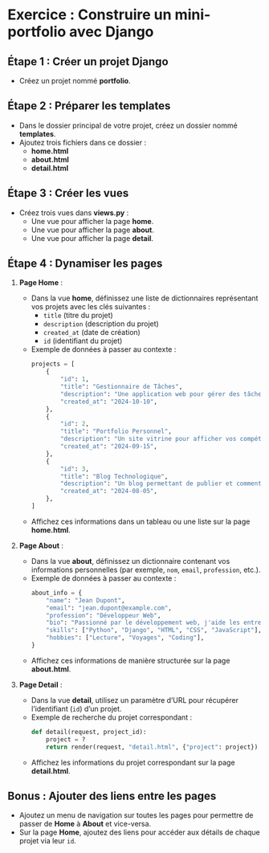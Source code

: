 # Exercice : Construire un mini-portfolio avec Django

## Étape 1 : Créer un projet Django
- Créez un projet nommé **portfolio**.

## Étape 2 : Préparer les templates
- Dans le dossier principal de votre projet, créez un dossier nommé **templates**.
- Ajoutez trois fichiers dans ce dossier :
  - **home.html**
  - **about.html**
  - **detail.html**

## Étape 3 : Créer les vues
- Créez trois vues dans **views.py** :
  - Une vue pour afficher la page **home**.
  - Une vue pour afficher la page **about**.
  - Une vue pour afficher la page **detail**.

## Étape 4 : Dynamiser les pages
1. **Page Home** :
   - Dans la vue **home**, définissez une liste de dictionnaires représentant vos projets avec les clés suivantes :
     - `title` (titre du projet)
     - `description` (description du projet)
     - `created_at` (date de création)
     - `id` (identifiant du projet)
   - Exemple de données à passer au contexte :
     ```python
     projects = [
         {
             "id": 1,
             "title": "Gestionnaire de Tâches",
             "description": "Une application web pour gérer des tâches personnelles avec des notifications.",
             "created_at": "2024-10-10",
         },
         {
             "id": 2,
             "title": "Portfolio Personnel",
             "description": "Un site vitrine pour afficher vos compétences, projets et expériences.",
             "created_at": "2024-09-15",
         },
         {
             "id": 3,
             "title": "Blog Technologique",
             "description": "Un blog permettant de publier et commenter des articles sur la technologie.",
             "created_at": "2024-08-05",
         },
     ]
     ```
   - Affichez ces informations dans un tableau ou une liste sur la page **home.html**.

2. **Page About** :
   - Dans la vue **about**, définissez un dictionnaire contenant vos informations personnelles (par exemple, `nom`, `email`, `profession`, etc.).
   - Exemple de données à passer au contexte :
     ```python
     about_info = {
         "name": "Jean Dupont",
         "email": "jean.dupont@example.com",
         "profession": "Développeur Web",
         "bio": "Passionné par le développement web, j'aide les entreprises à concevoir des solutions modernes et efficaces.",
         "skills": ["Python", "Django", "HTML", "CSS", "JavaScript"],
         "hobbies": ["Lecture", "Voyages", "Coding"],
     }
     ```
   - Affichez ces informations de manière structurée sur la page **about.html**.

3. **Page Detail** :
   - Dans la vue **detail**, utilisez un paramètre d’URL pour récupérer l’identifiant (`id`) d’un projet.
   - Exemple de recherche du projet correspondant :
     ```python
     def detail(request, project_id):
         project = ?
         return render(request, "detail.html", {"project": project})
     ```
   - Affichez les informations du projet correspondant sur la page **detail.html**.

## Bonus : Ajouter des liens entre les pages
- Ajoutez un menu de navigation sur toutes les pages pour permettre de passer de **Home** à **About** et vice-versa.
- Sur la page **Home**, ajoutez des liens pour accéder aux détails de chaque projet via leur `id`.
